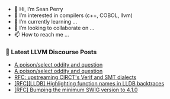 - 👋 Hi, I’m Sean Perry
- 👀 I’m interested in compilers (c++, COBOL, llvm)
- 🌱 I’m currently learning ...
- 💞️ I’m looking to collaborate on ...
- 📫 How to reach me ...

<!---
s66perry/s66perry is a ✨ special ✨ repository because its `README.md` (this file) appears on your GitHub profile.
You can click the Preview link to take a look at your changes.
--->
### 📕 Latest LLVM Discourse Posts

<!-- DISCOURSE-LLVM:START -->
- [A poison/select oddity and question](https://discourse.llvm.org/t/a-poison-select-oddity-and-question/85519#post_4)
- [A poison/select oddity and question](https://discourse.llvm.org/t/a-poison-select-oddity-and-question/85519#post_3)
- [RFC: upstreaming CIRCT&#39;s Verif and SMT dialects](https://discourse.llvm.org/t/rfc-upstreaming-circts-verif-and-smt-dialects/85299#post_15)
- [[RFC][LLDB] Highlighting function names in LLDB backtraces](https://discourse.llvm.org/t/rfc-lldb-highlighting-function-names-in-lldb-backtraces/85309#post_6)
- [[RFC] Bumping the minimum SWIG version to 4.1.0](https://discourse.llvm.org/t/rfc-bumping-the-minimum-swig-version-to-4-1-0/85377#post_9)
<!-- DISCOURSE-LLVM:END -->
